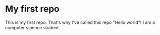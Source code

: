 # My first repo
This is my first repo. That's why I've called this repo "Hello world"!
I am a computer science student
